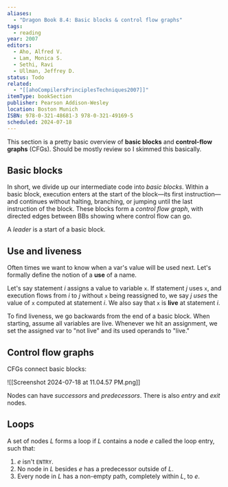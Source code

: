 ```yaml
---
aliases:
  - "Dragon Book 8.4: Basic blocks & control flow graphs"
tags:
  - reading
year: 2007
editors:
  - Aho, Alfred V.
  - Lam, Monica S.
  - Sethi, Ravi
  - Ullman, Jeffrey D.    
status: Todo 
related:
  - "[[ahoCompilersPrinciplesTechniques2007]]"  
itemType: bookSection  
publisher: Pearson Addison-Wesley  
location: Boston Munich  
ISBN: 978-0-321-48681-3 978-0-321-49169-5
scheduled: 2024-07-18
---
```

This section is a pretty basic overview of **basic blocks** and **control-flow graphs** (CFGs). Should be mostly review so I skimmed this basically.

## Basic blocks

In short, we divide up our intermediate code into *basic blocks*. Within a basic block, execution enters at the start of the block—its first instruction—and continues without halting, branching, or jumping until the last instruction of the block. These blocks form a *control flow graph*, with directed edges between BBs showing where control flow can go.

A *leader* is a start of a basic block.

## Use and liveness

Often times we want to know when a var's value will be used next. Let's formally define the notion of a **use** of a name.

Let's say statement $i$ assigns a value to variable `x`.  If statement $j$ uses `x`, and execution flows from $i$ to $j$ without `x` being reassigned to, we say $j$ *uses* the value of `x` computed at statement $i$. We also say that `x` is **live** at statement $i$.

To find liveness, we go backwards from the end of a basic block. When starting, assume all variables are live. Whenever we hit an assignment, we set the assigned var to "not live" and its used operands to "live."

## Control flow graphs

CFGs connect basic blocks:

![[Screenshot 2024-07-18 at 11.04.57 PM.png]]

Nodes can have *successors* and *predecessors*. There is also *entry* and *exit* nodes.

## Loops

A set of nodes $L$ forms a loop if $L$ contains a node $e$ called the loop entry, such that:

1. $e$ isn't `ENTRY`.
2. No node in $L$ besides $e$ has a predecessor outside of $L$.
3. Every node in $L$ has a non-empty path, completely within $L$, to $e$.

